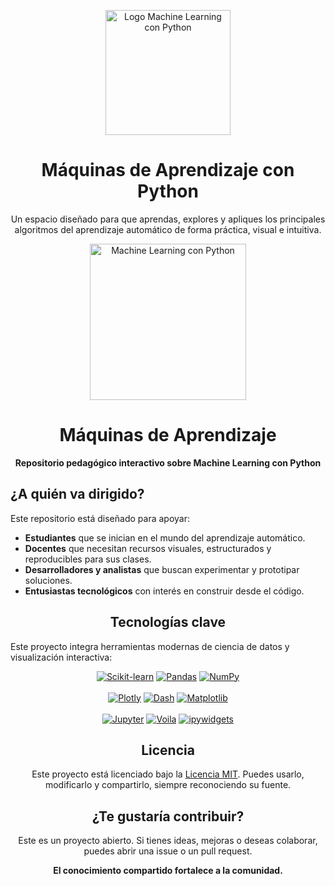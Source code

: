 <!-- Encabezado con logo centrado funcional (reemplazable por uno propio) -->
<p align="center">
  <img src="https://cdn.jsdelivr.net/gh/eduardoleon9010/python-andes/assets/logo-ml-python-3d.png" alt="Logo Machine Learning con Python" width="200" />
</p>

<h1 align="center">Máquinas de Aprendizaje con Python</h1>

<p align="center">
  Un espacio diseñado para que aprendas, explores y apliques los principales algoritmos del aprendizaje automático de forma práctica, visual e intuitiva.
</p>

<!-- Encabezado con título y logo centrado -->
<div align="center">
  <img src="https://raw.githubusercontent.com/eduardoleon9010/python-andes/main/assets/logo-ml-python-3d.png" alt="Machine Learning con Python" width="250" />
  <h1>Máquinas de Aprendizaje</h1>
  <p><strong>Repositorio pedagógico interactivo sobre Machine Learning con Python</strong></p>
</div>

<h2 align="">¿A quién va dirigido?</h2>

<p align="">
  Este repositorio está diseñado para apoyar:
</p>

<ul>
  <li><strong>Estudiantes</strong> que se inician en el mundo del aprendizaje automático.</li>
  <li><strong>Docentes</strong> que necesitan recursos visuales, estructurados y reproducibles para sus clases.</li>
  <li><strong>Desarrolladores y analistas</strong> que buscan experimentar y prototipar soluciones.</li>
  <li><strong>Entusiastas tecnológicos</strong> con interés en construir desde el código.</li>
</ul>



<h2 align="center">Tecnologías clave</h2>

<p align="">Este proyecto integra herramientas modernas de ciencia de datos y visualización interactiva:</p>

<p align="center">
  <a href="https://scikit-learn.org/" target="_blank"><img alt="Scikit-learn" src="https://img.shields.io/badge/scikit--learn-F7931E?style=for-the-badge&logo=scikit-learn&logoColor=white"></a>
  <a href="https://pandas.pydata.org/" target="_blank"><img alt="Pandas" src="https://img.shields.io/badge/pandas-150458?style=for-the-badge&logo=pandas&logoColor=white"></a>
  <a href="https://numpy.org/" target="_blank"><img alt="NumPy" src="https://img.shields.io/badge/numpy-013243?style=for-the-badge&logo=numpy&logoColor=white"></a>
  <br><br>
  <a href="https://plotly.com/python/" target="_blank"><img alt="Plotly" src="https://img.shields.io/badge/plotly-3F4F75?style=for-the-badge&logo=plotly&logoColor=white"></a>
  <a href="https://dash.plotly.com/" target="_blank"><img alt="Dash" src="https://img.shields.io/badge/dash-1E1E1E?style=for-the-badge&logo=dash&logoColor=white"></a>
  <a href="https://matplotlib.org/" target="_blank"><img alt="Matplotlib" src="https://img.shields.io/badge/matplotlib-11557C?style=for-the-badge&logo=python&logoColor=white"></a>
  <br><br>
  <a href="https://jupyter.org/" target="_blank"><img alt="Jupyter" src="https://img.shields.io/badge/jupyter-F37626?style=for-the-badge&logo=jupyter&logoColor=white"></a>
  <a href="https://voila.readthedocs.io/" target="_blank"><img alt="Voila" src="https://img.shields.io/badge/voila-2C8EBB?style=for-the-badge&logo=voila&logoColor=white"></a>
  <a href="https://ipywidgets.readthedocs.io/" target="_blank"><img alt="ipywidgets" src="https://img.shields.io/badge/ipywidgets-3E4E88?style=for-the-badge&logo=python&logoColor=white"></a>
</p>



<h2 align="center">Licencia</h2>

<p align="center">
Este proyecto está licenciado bajo la <a href="https://opensource.org/licenses/MIT" target="_blank">Licencia MIT</a>. Puedes usarlo, modificarlo y compartirlo, siempre reconociendo su fuente.
</p>



<h2 align="center">¿Te gustaría contribuir?</h2>

<p align="center">
Este es un proyecto abierto. Si tienes ideas, mejoras o deseas colaborar, puedes abrir una issue o un pull request.
</p>

<p align="center"><strong>El conocimiento compartido fortalece a la comunidad.</strong></p>
